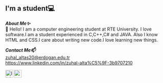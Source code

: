  ## I'm a student💻

***About Me✨<br>***
💬 Hello! I am a computer engineering student at RTE University. I love software.I am a student experienced in C,C++,C# and JAVA. Also I know HTML and CSS.I care about writing new code.I love learning new things.

***Contact Me📫*** <br>
   zuhal_altas20@erdogan.edu.tr <br>
   https://www.linkedin.com/in/zuhal-alta%C5%9F-3b9707210

[<img align="left" alt="linkedin | LinkedIn" width="24px" src="https://raw.githubusercontent.com/peterthehan/peterthehan/master/assets/linkedin.svg" />][linkedin]
[<img align="left" height="24" width="24" src="https://cdn.jsdelivr.net/npm/simple-icons@v4/icons/gmail.svg" />][gmail]
<br />

[linkedin]: https://www.linkedin.com/in/ibrahim-talha-demir-4b513a1a9/
[gmail]: mailto:demiribrahimtalha@gmail.com
<br />
